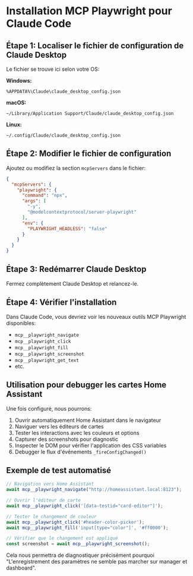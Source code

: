 # Installation MCP Playwright pour Claude Code

## Étape 1: Localiser le fichier de configuration de Claude Desktop

Le fichier se trouve ici selon votre OS:

**Windows:**
```
%APPDATA%\Claude\claude_desktop_config.json
```

**macOS:**
```
~/Library/Application Support/Claude/claude_desktop_config.json
```

**Linux:**
```
~/.config/Claude/claude_desktop_config.json
```

## Étape 2: Modifier le fichier de configuration

Ajoutez ou modifiez la section `mcpServers` dans le fichier:

```json
{
  "mcpServers": {
    "playwright": {
      "command": "npx",
      "args": [
        "-y",
        "@modelcontextprotocol/server-playwright"
      ],
      "env": {
        "PLAYWRIGHT_HEADLESS": "false"
      }
    }
  }
}
```

## Étape 3: Redémarrer Claude Desktop

Fermez complètement Claude Desktop et relancez-le.

## Étape 4: Vérifier l'installation

Dans Claude Code, vous devriez voir les nouveaux outils MCP Playwright disponibles:
- `mcp__playwright_navigate`
- `mcp__playwright_click`
- `mcp__playwright_fill`
- `mcp__playwright_screenshot`
- `mcp__playwright_get_text`
- etc.

## Utilisation pour debugger les cartes Home Assistant

Une fois configuré, nous pourrons:

1. Ouvrir automatiquement Home Assistant dans le navigateur
2. Naviguer vers les éditeurs de cartes
3. Tester les interactions avec les couleurs et options
4. Capturer des screenshots pour diagnostic
5. Inspecter le DOM pour vérifier l'application des CSS variables
6. Debugger le flux d'événements `_fireConfigChanged()`

## Exemple de test automatisé

```javascript
// Navigation vers Home Assistant
await mcp__playwright_navigate("http://homeassistant.local:8123");

// Ouvrir l'éditeur de carte
await mcp__playwright_click('[data-testid="card-editor"]');

// Tester le changement de couleur
await mcp__playwright_click('#header-color-picker');
await mcp__playwright_fill('input[type="color"]', '#ff0000');

// Vérifier que le changement est appliqué
const screenshot = await mcp__playwright_screenshot();
```

Cela nous permettra de diagnostiquer précisément pourquoi "L'enregistrement des paramètres ne semble pas marcher sur manager et dashboard".